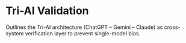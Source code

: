 # Tri-AI Validation
Outlines the Tri-AI architecture (ChatGPT – Gemini – Claude) as cross-system verification layer to prevent single-model bias.